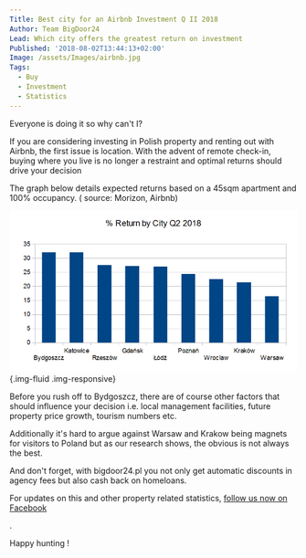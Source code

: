 ```yaml
---
Title: Best city for an Airbnb Investment Q II 2018
Author: Team BigDoor24
Lead: Which city offers the greatest return on investment
Published: '2018-08-02T13:44:13+02:00'
Image: /assets/Images/airbnb.jpg
Tags:
  - Buy
  - Investment
  - Statistics
---
```

Everyone is doing it so why can't I?

If you are considering investing in Polish property and renting out with Airbnb, the first issue is location. With the advent of remote check-in, buying where you live is no longer a restraint and optimal returns should drive your decision 

 The graph below details expected returns based on a 45sqm apartment and 100% occupancy. ( source: Morizon, Airbnb)

![](../assets/Images/airbnb-graph.png){.img-fluid .img-responsive}

Before you rush off to Bydgoszcz, there are of course other factors that should influence your decision i.e. local management facilities, future property price growth, tourism numbers etc.

Additionally it's hard to argue against Warsaw and Krakow being magnets for visitors to Poland but as our research shows, the obvious is not always the best.

And don't forget, with bigdoor24.pl you not only get automatic discounts in agency fees but also cash back on homeloans.

For updates on this and other property related statistics, [follow us now on Facebook](https://www.facebook.com/bigdoor24) <div class="fb-follow" data-href="https://www.facebook.com/bigdoor24/" data-layout="standard" data-size="large" data-show-faces="true"></div>.

Happy hunting !
